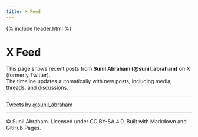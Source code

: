 ```yaml
---
title: X Feed
---
```


{% include header.html %}

# X Feed

This page shows recent posts from **Sunil Abraham (@sunil_abraham)** on X (formerly Twitter).  
The timeline updates automatically with new posts, including media, threads, and discussions.

---

<!-- Twitter timeline embed -->
<a class="twitter-timeline"
   data-theme="light"
   data-chrome="noheader nofooter noborders transparent"
   href="https://x.com/sunil_abraham">
   Tweets by @sunil_abraham
</a>

<script async src="https://platform.twitter.com/widgets.js" charset="utf-8"></script>

---

<footer>
  © Sunil Abraham. Licensed under CC BY-SA 4.0.  
  Built with Markdown and GitHub Pages.
</footer>
